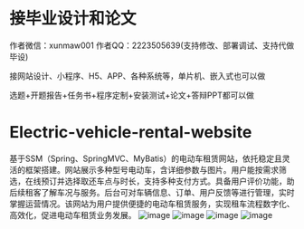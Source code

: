 # 接毕业设计和论文
作者微信：xunmaw001  作者QQ：2223505639(支持修改、部署调试、支持代做毕设)

接网站设计、小程序、H5、APP、各种系统等，单片机、嵌入式也可以做

选题+开题报告+任务书+程序定制+安装测试+论文+答辩PPT都可以做
# Electric-vehicle-rental-website
基于SSM（Spring、SpringMVC、MyBatis）的电动车租赁网站，依托稳定且灵活的框架搭建。网站展示多种型号电动车，含详细参数与图片。用户能按需求筛选，在线预订并选择取还车点与时长，支持多种支付方式。具备用户评价功能，助后续租客了解车况与服务。后台可对车辆信息、订单、用户反馈等进行管理，实时掌握运营情况。该网站为用户提供便捷的电动车租赁服务，实现租车流程数字化、高效化，促进电动车租赁业务发展。 
![image](https://github.com/user-attachments/assets/63edb006-a901-4a37-9ec3-81848a071420)
![image](https://github.com/user-attachments/assets/a4a55a83-e8b9-4823-a5a0-da22ae129bb6)
![image](https://github.com/user-attachments/assets/1d10aca4-2ef7-4526-859d-2bd769e61ed0)
![image](https://github.com/user-attachments/assets/57ffb901-1f39-4eb4-b4ef-aa55c40136a7)
